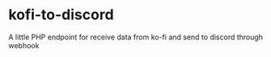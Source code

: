 # kofi-to-discord
A little PHP endpoint for receive data from ko-fi and send to discord through webhook
